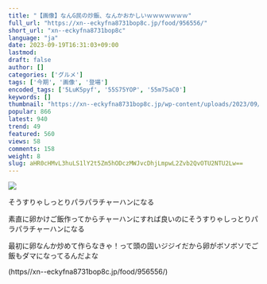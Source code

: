 ```yaml
---
title: "【画像】なんG民の炒飯、なんかおかしいｗｗｗｗｗｗｗ"
full_url: "https://xn--eckyfna8731bop8c.jp/food/956556/"
short_url: "xn--eckyfna8731bop8c"
language: "ja"
date: 2023-09-19T16:31:03+09:00
lastmod: 
draft: false
author: []
categories: ['グルメ']
tags: ['今期', '画像', '登場']
encoded_tags: ['5LuK5pyf', '55S75YOP', '55m75aC0']
keywords: []
thumbnail: "https://xn--eckyfna8731bop8c.jp/wp-content/uploads/2023/09/6990d0fb-s.jpg"
popular: 866
latest: 940
trend: 49
featured: 560
views: 58
comments: 158
weight: 8
slug: aHR0cHMvL3huLS1lY2t5Zm5hODczMWJvcDhjLmpwL2Zvb2QvOTU2NTU2Lw==
---
```


![](https://xn--eckyfna8731bop8c.jp/wp-content/uploads/2023/09/6990d0fb-s.jpg)

<div> そうすりゃしっとりパラパラチャーハンになる<p>素直に卵かけご飯作ってからチャーハンにすれば良いのにそうすりゃしっとりパラパラチャーハンになる</p><p> 最初に卵なんか炒めて作らなきゃ！って頭の固いジジイだから卵がボソボソでご飯もダマになってるんだよな</p></div>

(https//xn--eckyfna8731bop8c.jp/food/956556/)
